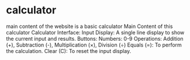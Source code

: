 # calculator
main content of the website is a basic calculator
Main Content of this calculator 
Calculator Interface:
Input Display: A single line display to show the current input and results.
Buttons:
Numbers: 0-9
Operations: Addition (+), Subtraction (-), Multiplication (×), Division (÷)
Equals (=): To perform the calculation.
Clear (C): To reset the input display.
